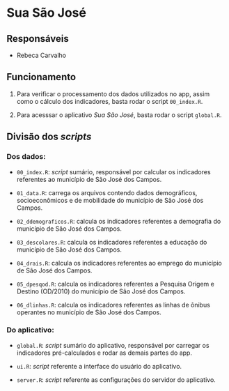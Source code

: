 Sua São José
================

## Responsáveis

  - Rebeca Carvalho

## Funcionamento

1.  Para verificar o processamento dos dados utilizados no app, assim
    como o cálculo dos indicadores, basta rodar o script `00_index.R`.

2.  Para acesssar o aplicativo *Sua São José*, basta rodar o script
    `global.R`.

## Divisão dos *scripts*

### Dos dados:

  - `00_index.R`: *script* sumário, responsável por calcular os
    indicadores referentes ao município de São José dos Campos.

  - `01_data.R`: carrega os arquivos contendo dados demográficos,
    socioeconômicos e de mobilidade do município de São José dos Campos.

  - `02_ddemograficos.R`: calcula os indicadores referentes a demografia
    do município de São José dos Campos.

  - `03_descolares.R`: calcula os indicadores referentes a educação do
    município de São José dos Campos.

  - `04_drais.R`: calcula os indicadores referentes ao emprego do
    município de São José dos Campos.

  - `05_dpesqod.R`: calcula os indicadores referentes a Pesquisa Origem
    e Destino (OD/2010) do município de São José dos Campos.

  - `06_dlinhas.R`: calcula os indicadores referentes as linhas de
    ônibus operantes no município de São José dos Campos.

### Do aplicativo:

  - `global.R`: *script* sumário do aplicativo, responsável por carregar
    os indicadores pré-calculados e rodar as demais partes do app.

  - `ui.R`: *script* referente a interface do usuário do aplicativo.

  - `server.R`: *script* referente as configurações do servidor do
    aplicativo.
